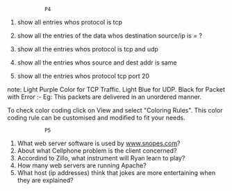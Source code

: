 				P4
1. show all entries whos protocol is tcp

2. show all the entries of the data whos destination source/ip is = ?

3. show all the entries whos protocol is tcp and udp

4. show all the entries whos source and dest addr is same

5. show all the entries whos protocol tcp port 20



note: Light Purple Color for TCP Traffic.
Light Blue for UDP.
Black for Packet with Error :- Eg: This packets are delivered in an unordered manner.

To check color coding click on View and select "Coloring Rules". This color coding rule can be customised and modified to fit your needs.


				P5

1. What web server software is used by www.snopes.com?
2. About what Cellphone problem is the client concerned?
3. Accordind to Zillo, what instrument will Ryan learn to play?
4. How many web servers are running Apache?
5. What host (ip addresses) think that jokes are more entertaining when they are explained?
